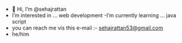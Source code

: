 - 👋 Hi, I’m @sehajrattan
- I’m interested in ... web development
-I’m currently learning ... java script
- you can reach me vis this e-mail :- sehajrattan53@gmail.com
- he/him

<!---
sehajrattan/sehajrattan is a ✨ special ✨ repository because its `README.md` (this file) appears on your GitHub profile.
You can click the Preview link to take a look at your changes.
--->
